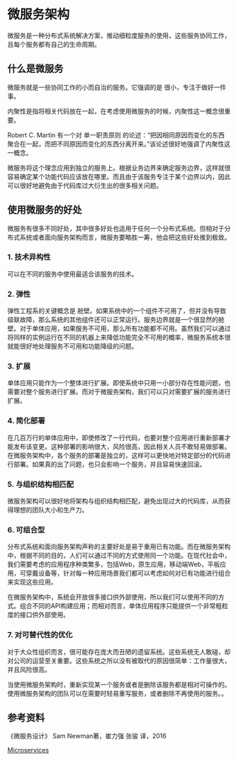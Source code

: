 # 微服务架构
微服务是一种分布式系统解决方案，推动细粒度服务的使用，这些服务协同工作，且每个服务都有自己的生命周期。

## 什么是微服务
微服务就是一些协同工作的小而自治的服务。它强调的是 很小，专注于做好一件事。

内聚性是指将相关代码放在一起，在考虑使用微服务的时候，内聚性这一概念很重要。

Robert C. Martin 有一个对 单一职责原则 的论述：“把因相同原因而变化的东西聚合在一起，而把不同原因而变化的东西分离开来。”该论述很好地强调了内聚性这一概念。

微服务将这个理念应用到独立的服务上。根据业务边界来确定服务边界，这样就很容易确定某个功能代码应该放在哪里。而且由于该服务专注于某个边界以内，因此可以很好地避免由于代码库过大衍生出的很多相关问题。

##  使用微服务的好处
微服务有很多不同好处，其中很多好处也适用于任何一个分布式系统。但相对于分布式系统或者面向服务架构而言，微服务要略胜一筹，他会把这些好处推到极致。

### 1. 技术异构性
可以在不同的服务中使用最适合该服务的技术。

### 2. 弹性
弹性工程系的关键概念是 舱壁。如果系统中的一个组件不可用了，但并没有导致级联故障，那么系统的其他组件还可以正常运行。服务边界就是一个很显然的舱壁。对于单体应用，如果服务不可用，那么所有功能都不可用。虽然我们可以通过将同样的实例运行在不同的机器上来降低功能完全不可用的概率，微服务系统本很就能很好地处理服务不可用和功能降级的问题。

### 3. 扩展
单体应用只能作为一个整体进行扩展。即使系统中只用一小部分存在性能问题，也需要对整个服务进行扩展。而对于微服务架构，我们可以只对需要扩展的服务进行扩展。

### 4. 简化部署
在几百万行的单体应用中，即使修改了一行代码，也要对整个应用进行重新部署才能发布该变更。这种部署的影响很大，风险很高，因此相关人员不敢轻易做部署。在微服务架构中，各个服务的部署是独立的，这样可以更快地对特定部分的代码进行部署。如果真的出了问题，也只会影响一个服务，并且容易快速回滚。

### 5. 与组织结构相匹配
微服务架构可以很好地将架构与组织结构相匹配，避免出现过大的代码库，从而获得理想的团队大小和生产力。

### 6. 可组合型
分布式系统和面向服务架构声称的主要好处是易于重用已有功能。而在微服务架构中，根据不同的目的，人们可以通过不同的方式使用同一个功能。在现代社会中，我们需要考虑的应用程序种类繁多，包括Web，原生应用，移动端Web，平板应用，可穿戴设备等，针对每一种应用场景我们都可以考虑如何对已有功能进行组合来实现这些应用。

在微服务架构中，系统会开放很多接口供外部使用，所以我们可以使用不同的方式。组合不同的API构建应用；而相对而言，单体应用程序只能提供一个非常粗粒度的接口供外部使用。

### 7. 对可替代性的优化
对于大众性组织而言，很可能存在庞大而丑陋的遗留系统。这些系统无人敢碰，却对公司的运营至关重要。这些系统之所以没有被取代的原因很简单：工作量很大，并且风险很高。

当使用微服务架构时，重新实现某一个服务或者是删除该服务都是相对可操作的。使用微服务架构的团队可以在需要时轻易重写服务，或者删除不再使用的服务。。

## 参考资料
《微服务设计》 Sam Newman著，崔力强 张骏 译，2016

[Microservices](https://martinfowler.com/articles/microservices.html)